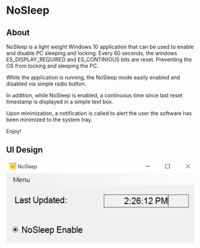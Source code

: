 # NoSleep
## About
NoSleep is a light weight Windows 10 application that can be used to enable and disable PC sleeping and locking. 
Every 60 seconds, the windows ES_DISPLAY_REQUIRED and ES_CONTINIOUS bits are reset. Preventing the OS from locking and sleeping the PC.

While the application is running, the NoSleep mode easily enabled and disabled via simple radio button.

In addition, while NoSleep is enabled, a continuous time since last reset timestamp is displayed in a simple text box.

Upon minimization, a notification is called to alert the user the software has been minimized to the system tray.

Enjoy!

## UI Design

![alt tag](https://github.com/BWizz/NoSleep/blob/master/UI_Image.PNG "UI Image")
